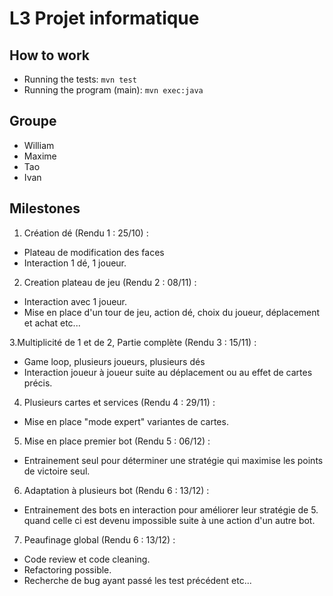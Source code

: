 # L3 Projet informatique

## How to work

- Running the tests: `mvn test`
- Running the program (main): `mvn exec:java`

## Groupe

- William
- Maxime
- Tao
- Ivan

## Milestones

1.  Création dé (Rendu 1 : 25/10) :
- Plateau de modification des faces
- Interaction 1 dé, 1 joueur.

2.  Creation plateau de jeu (Rendu 2 : 08/11) :
- Interaction avec 1 joueur.
- Mise en place d'un tour de jeu, action dé, choix du joueur, déplacement et achat etc...

3.Multiplicité de 1 et de 2, Partie complète (Rendu 3 : 15/11) : 
- Game loop, plusieurs joueurs, plusieurs dés
- Interaction joueur à joueur suite au déplacement ou au effet de cartes précis.

4. Plusieurs cartes et services (Rendu 4 : 29/11) :
- Mise en place "mode expert" variantes de cartes.

5. Mise en place premier bot (Rendu 5 : 06/12) :
- Entrainement seul pour déterminer une stratégie qui maximise les points de victoire seul.

6. Adaptation à plusieurs bot (Rendu 6 : 13/12) :
- Entrainement des bots en interaction pour améliorer leur stratégie de 5. quand celle ci est devenu impossible suite à une action d'un autre bot.

7. Peaufinage global (Rendu 6 : 13/12) :
- Code review et code cleaning. 
- Refactoring possible.
- Recherche de bug ayant passé les test précédent etc...
